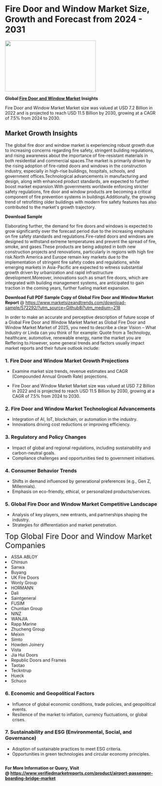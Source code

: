 <H1>Fire Door and Window Market Size, Growth and Forecast from 2024 - 2031</H1><img class="aligncenter size-medium wp-image-584254" src="https://thirdeyenews.in/wp-content/uploads/2024/09/Global-Market-Research-300x168.jpeg" alt="" width="300" height="168" /><p><strong>Global&nbsp;<a href="https://www.marketsizeandtrends.com/download-sample/572292/?utm_source=Github8j?utm_medium=218">Fire Door and Window Market</a> Insights</strong></p><p>Fire Door and Window Market Market size was valued at USD 7.2 Billion in 2022 and is projected to reach USD 11.5 Billion by 2030, growing at a CAGR of 7.5% from 2024 to 2030.</p><p><h2>Market Growth Insights</h2> <p>The global fire door and window market is experiencing robust growth due to increasing concerns regarding fire safety, stringent building regulations, and rising awareness about the importance of fire-resistant materials in both residential and commercial spaces.The market is primarily driven by the rising adoption of fire-rated doors and windows in the construction industry, especially in high-rise buildings, hospitals, schools, and government offices.Technological advancements in manufacturing and design, along with enhanced product standards, are expected to further boost market expansion.With governments worldwide enforcing stricter safety regulations, fire door and window products are becoming a critical component of fire prevention systems in buildings.Additionally, the growing trend of retrofitting older buildings with modern fire safety features has also contributed to the market's growth trajectory.</p> <p><strong>Download Sample</strong></p> <p>Elaborating further, the demand for fire doors and windows is expected to grow significantly over the forecast period due to the increasing emphasis on fire safety standards and regulations.Fire-rated doors and windows are designed to withstand extreme temperatures and prevent the spread of fire, smoke, and gases.These products are being adopted in both new construction projects and renovations, particularly in regions with high fire risk.North America and Europe remain key markets due to the implementation of stringent fire safety codes and regulations, while emerging markets in Asia-Pacific are expected to witness substantial growth driven by urbanization and rapid infrastructure development.Moreover, innovations such as smart fire doors, which are integrated with building management systems, are anticipated to gain traction in the coming years, further fueling market expansion.</p> <p><span class=""><strong>Download Full PDF Sample Copy of Global Fire Door and Window Market Report</strong> @ <a href="https://www.marketsizeandtrends.com/download-sample/572292/?utm_source=Github8j?utm_medium=218" target="_blank">https://www.marketsizeandtrends.com/download-sample/572292/?utm_source=Github8j?utm_medium=218</a></span></p><p>In order to make an accurate and perceptive description of future scope of a Global&nbsp;Fire Door and Window Market Market as Global&nbsp;Fire Door and Window Market Market of 2025, you need to describe a clear Vision &ndash; What Industry or Linda can you think of for example: Quote from a Technology, healthcare, automotive, renewable energy, name the market you are Reffering to.However, some general trends and factors usually impact market reports and their future outlook include:</p><h3>1.&nbsp;<strong>Fire Door and Window Market Growth Projections</strong></h3><ul><li>Examine market size trends, revenue estimates and CAGR (Compounded Annual Growth Rate) projections.</li><li><p>Fire Door and Window Market Market size was valued at USD 7.2 Billion in 2022 and is projected to reach USD 11.5 Billion by 2030, growing at a CAGR of 7.5% from 2024 to 2030.</p></li></ul><h3>2.&nbsp;<strong>Fire Door and Window Market Technological Advancements</strong></h3><ul><li>Integration of AI, IoT, blockchain, or automation in the industry.</li><li>Innovations driving cost reductions or improving efficiency.</li></ul><h3>3.&nbsp;<strong>Regulatory and Policy Changes</strong></h3><ul><li>Impact of global and regional regulations, including sustainability and carbon-neutral goals.</li><li>Compliance challenges and opportunities tied to government initiatives.</li></ul><h3>4.&nbsp;<strong>Consumer Behavior Trends</strong></h3><ul><li>Shifts in demand influenced by generational preferences (e.g., Gen Z, Millennials).</li><li>Emphasis on eco-friendly, ethical, or personalized products/services.</li></ul><h3>5.&nbsp;<strong>Global Fire Door and Window Market Competitive Landscape</strong></h3><ul><li>Analysis of key players, new entrants, and partnerships shaping the industry.</li><li>Strategies for differentiation and market penetration.</li></ul><p data-pm-slice="1 1 []"><span style="color: inherit; font-family: inherit; font-size: 25px;">Top Global Fire Door and Window Market Companies</span></p><div class="" data-test-id=""><p><li>ASSA ABLOY</li><li> Chinsun</li><li> Sanwa</li><li> Buyang</li><li> UK Fire Doors</li><li> Wonly Group</li><li> HORMANN</li><li> Dali</li><li> Saintgeneral</li><li> FUSIM</li><li> Chuntian Group</li><li> NINZ</li><li> WANJIA</li><li> Rapp Marine</li><li> Zhucheng Group</li><li> Meixin</li><li> Simto</li><li> Howden Joinery</li><li> Vista</li><li> Jia Hui Doors</li><li> Republic Doors and Frames</li><li> Taotao</li><li> Teckntrup</li><li> Hueck</li><li> Schuco</li></p></div><h3>6.&nbsp;<strong>Economic and Geopolitical Factors</strong></h3><ul><li>Influence of global economic conditions, trade policies, and geopolitical events.</li><li>Resilience of the market to inflation, currency fluctuations, or global crises.</li></ul><h3>7.&nbsp;<strong>Sustainability and ESG (Environmental, Social, and Governance)</strong></h3><ul><li>Adoption of sustainable practices to meet ESG criteria.</li><li>Opportunities in green technologies and circular economy principles.</li></ul><h2><strong style="font-size: 14px;">For More Information or Query, Visit @&nbsp;</strong><a style="background-color: #ffffff; font-size: 14px;" href="https://www.marketsizeandtrends.com/report/fire-door-and-window-market/" target="_blank">https://www.verifiedmarketreports.com/product/airport-passenger-boarding-bridge-market</a></h2>